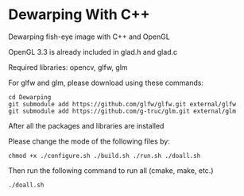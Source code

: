 # Dewarping With C++

Dewarping fish-eye image with C++ and OpenGL

OpenGL 3.3 is already included in glad.h and glad.c

Required libraries: opencv, glfw, glm

For glfw and glm, please download using these commands:


```
cd Dewarping
git submodule add https://github.com/glfw/glfw.git external/glfw
git submodule add https://github.com/g-truc/glm.git external/glm
```

After all the packages and libraries are installed

Please change the mode of the following files by:

```
chmod +x ./configure.sh ./build.sh ./run.sh ./doall.sh
```

Then run the following command to run all (cmake, make, etc.)
```
./doall.sh
```
